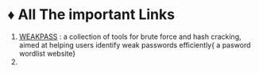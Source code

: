 # ♦ All The important Links

1. [WEAKPASS](https://weakpass.com/) : a collection of tools for brute force and hash cracking, aimed at helping users identify weak passwords efficiently{ a pasword wordlist website}
2. 
